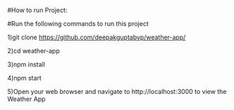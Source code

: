 #How to run Project:

#Run the following commands to run this project

1)git clone <https://github.com/deepakguptabvp/weather-app/>

2)cd weather-app

3)npm install

4)npm start

5)Open your web browser and navigate to http://localhost:3000 to view the Weather App
